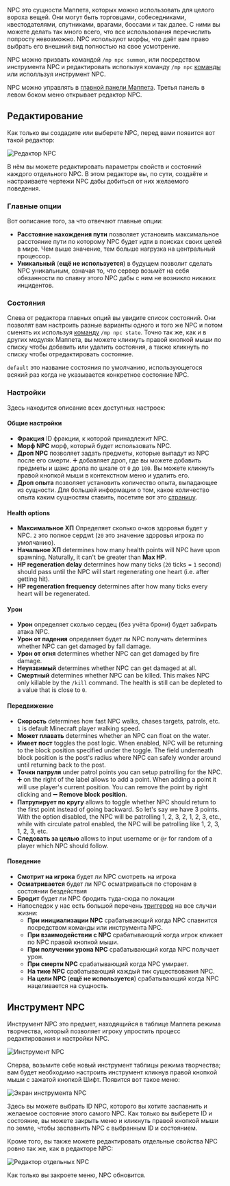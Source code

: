 NPC это сущности Маппета, которых можно использовать для целого вороха вещей. Они могут быть торговцами, собеседниками, квестодателями, спутниками, врагами, боссами и так далее. С ними вы можете делать так много всего, что все использования перечислить попросту невозможно. NPC используют морфы, что даёт вам право выбрать его внешний вид полностью на свое усмотрение.

NPC можно призвать командой `/mp npc summon`, или посредством инструмента NPC и редактировать используя команду `/mp npc` [команды](https://github.com/Andruxioid/mappet_ru/blob/main/%D0%9A%D0%BE%D0%BC%D0%B0%D0%BD%D0%B4%D1%8B.md#mp-npc-state-target-state) или исполльзуя инструмент NPC.

NPC можно управлять в [главной панели Маппета](https://github.com/Andruxioid/mappet_ru/blob/main/%D0%93%D0%BB%D0%B0%D0%B2%D0%BD%D0%B0%D1%8F%20%D0%BF%D0%B0%D0%BD%D0%B5%D0%BB%D1%8C%20%D0%9C%D0%B0%D0%BF%D0%BF%D0%B5%D1%82%D0%B0.md). Третья панель в левом боком меню открывает редактор NPC.

## Редактирование

Как только вы создадите или выберете NPC, перед вами появится вот такой редактор:

![Редактор NPC](https://i.imgur.com/mDe1NQt.png)

В нём вы можете редактировать параметры свойств и состояний каждого отдельного NPC. В этом редакторе вы, по сути, создаёте и настраиваете чертежи NPC дабы добиться от них желаемого поведения. 

### Главные опции

Вот оописание того, за что отвечают главные опции:

* **Расстояние нахождения пути** позволяет установить максимальное расстояние пути по которому NPC будет идти в поисках своих целей в мире. Чем выше значение, тем больше нагрузка на центральный процессор.
* **Уникальный** (**ещё не используется**) в будущем позволит сделать NPC уникальным, означая то, что сервер возьмёт на себя обязанности по спавну этого NPC дабы с ним не возникло никаких инцидентов.

### Состояния

Слева от редактора главных опций вы увидите список состояний. Они позволят вам настроить разные варианты одного и того же NPC и потом сменять их используя [команду](https://github.com/Andruxioid/mappet_ru/blob/main/%D0%9A%D0%BE%D0%BC%D0%B0%D0%BD%D0%B4%D1%8B.md#mp-npc-state-target-state) `/mp npc state`. Точно так же, как и в других модулях Маппета, вы можете кликнуть правой кнопкой мыши по списку чтобы добавить или удалить состояния, а также кликнуть по списку чтобы отредактировать состояние.

`default` это название состояния по умолчанию, использующегося всякий раз когда не указывается конкретное состояние NPC.

### Настройки

Здесь находится описание всех доступных настроек:

#### Общие настройки

* **Фракция** ID фракции, к которой принадлежит NPC.
* **Морф NPC** морф, который будет использовать NPC.
* **Дроп NPC** позволяет задать предметы, которые выпадут из NPC после его смерти. ➕ добавляет дроп, где вы можете добавить предметы и шанс дропа по шкале от `0` до `100`. Вы можете кликнуть правой кнопкой мыши в контекстном меню и удалить его.
* **Дроп опыта** позволяет установить количество опыта, выпадающее из сущности. Для большей информации о том, какое количество опыта каким сущностям ставить, посетите вот это [страницу](https://minecraft.fandom.com/ru/wiki/%D0%9E%D0%BF%D1%8B%D1%82).

#### Health options

* **Максимальное ХП** Определяет сколько очков здоровья будет у NPC. `2` это полное сердwt (`20` это значение здоровья игрока по умолчанию).
* **Начальное ХП** determines how many health points will NPC have upon spawning. Naturally, it can't be greater than **Max HP**.
* **HP regeneration delay** determines how many ticks (`20` ticks = `1` second) should pass until the NPC will start regenerating one heart (i.e. after getting hit).
* **HP regeneration frequency** determines after how many ticks every heart will be regenerated.

#### Урон

* **Урон** определяет сколько сердец (без учёта брони) будет забирать атака NPC.
* **Урон от падения** определяет будет ли NPC получать determines whether NPC can get damaged by fall damage.
* **Урон от огня** determines whether NPC can get damaged by fire damage.
* **Неуязвимый** determines whether NPC can get damaged at all.
* **Смертный** determines whether NPC can be killed. This makes NPC only killable by the `/kill` command. The health is still can be depleted to a value that is close to `0`.

#### Передвижение

* **Скорость** determines how fast NPC walks, chases targets, patrols, etc. `1` is default Minecraft player walking speed.
* **Может плавать** determines whether an NPC can float on the water.
* **Имеет пост** toggles the post logic. When enabled, NPC will be returning to the block position specified under the toggle. The field underneath block position is the post's radius where NPC can safely wonder around until returning back to the post.
* **Точки патруля** under patrol points you can setup patrolling for the NPC. ➕ on the right of the label allows to add a point. When adding a point it will use player's current position. You can remove the point by right clicking and ➖ **Remove block position**.
* **Патрулирует по кругу** allows to toggle whether NPC should return to the first point instead of going backward. So let's say we have 3 points. With the option disabled, the NPC will be patrolling 1, 2, 3, 2, 1, 2, 3, etc., while with circulate patrol enabled, the NPC will be patrolling like 1, 2, 3, 1, 2, 3, etc.
* **Следовать за целью** allows to input username or `@r` for random of a player which NPC should follow.

#### Поведение

* **Смотрит на игрока** будет ли NPC смотреть на игрока
* **Осматривается** будет ли NPC осматриваться по сторонам в состоянии бездействия
* **Бродит** будет ли NPC бродить туда-сюда по локации
* Напоследок у нас есть большой перечень [триггеров](https://github.com/Andruxioid/mappet_ru/blob/main/%D0%A2%D1%80%D0%B8%D0%B3%D0%B3%D0%B5%D1%80.md) на все случаи жизни:
    * **При инициализации NPC** срабатывающий когда NPC спавнится посредством команды или инструмента NPC.
    * **При взаимодействии с NPC** срабатывающий когда игрок кликает по NPC правой кнопкой мыши.
    * **При получении урона NPC** срабатывающий когда NPC получает урон.
    * **При смерти NPC** срабатывающий когда NPC умирает.
    * **На тике NPC** срабатывающий каждый тик существования NPC.
    * **На цели NPC** (**ещё не используется**) срабатывающий когда NPC нацеливается на сущность.


## Инструмент NPC

Инструмент NPC это предмет, находящийся в таблице Маппета режима творчества, который позволяет игроку упростить процесс редактирования и настройки NPC.

![Инструмент NPC](https://i.imgur.com/QV5SpBn.png)

Сперва, возьмите себе новый инструмент таблицы режима творчества; вам будет необходимо настроить инструмент кликнув правой кнопкой мыши с зажатой кнопкой Шифт. Появится вот такое меню: 

![Экран инструмента NPC](https://i.imgur.com/3h7vdTe.png)

Здесь вы можете выбрать ID NPC, которого вы хотите заспавнить и желаемое состояние этого самого NPC. Как только вы выберете ID и состояние, вы можете закрыть меню и кликнуть правой кнопкой мыши по земле, чтобы заспавнить NPC с выбранным ID и состоянием. 

Кроме того, вы также можете редактировать отдельные свойства NPC ровно так же, как в редакторе NPC:

![Редактор отдельных NPC](https://i.imgur.com/Ubct0va.png)

Как только вы закроете меню, NPC обновится.
